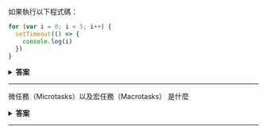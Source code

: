 如果執行以下程式碼：

```javascript
for (var i = 0; i < 5; i++) {
  setTimeout(() => {
    console.log(i)
  })
}
```

<details><summary><b>答案</b></summary>
<p>
  
**結果：**
```
5
5
5
5
5
```

**原因：**
1. 這是因為 `var` 的變數是**函式作用域**（function scope），而非**塊級作用域**（block scope）。
2. 當 `setTimeout` 排程執行時，`for` 迴圈早已完成執行，`i` 的值變成了 5（迴圈停止時的值）。
3. 當計時器執行時，`console.log(i)` 都會參考到同一個變數 `i`，此時 `i` 的值已經是 5。

---

### 解決方式：

如果希望每次 `setTimeout` 中的 `i` 保持其當前的值，可以改用以下方法：

1. **使用 `let`：**
   `let` 是塊級作用域，會為每次迭代建立新的作用域，因此每次的 `i` 值會正確地保存。
   ```javascript
   for (let i = 0; i < 5; i++) {
     setTimeout(() => {
       console.log(i);
     });
   }
   // 結果：0, 1, 2, 3, 4
   ```

2. **使用 IIFE（立即執行函式）：**
   為每次迭代建立一個新的作用域。
   ```javascript
   for (var i = 0; i < 5; i++) {
     (function(i) {
       setTimeout(() => {
         console.log(i);
       });
     })(i);
   }
   // 結果：0, 1, 2, 3, 4
   ```

3. **使用 `bind`：**
   綁定當前的 `i` 值作為參數。
   ```javascript
   for (var i = 0; i < 5; i++) {
     setTimeout(console.log.bind(null, i));
   }
   // 結果：0, 1, 2, 3, 4
   ```

</p>
</details>

---


微任務（Microtasks）以及宏任務（Macrotasks） 是什麼


<details><summary><b>答案</b></summary>
<p>

**微任務（Microtasks）**和**宏任務（Macrotasks）**是 JavaScript 中執行模型的一部分，用來處理非同步任務。理解這兩者可以幫助我們掌握 JavaScript 的事件循環（Event Loop）運作方式。

---

### **1. 微任務（Microtasks）**
微任務是一種執行優先級較高的任務。它會在當前的執行上下文（Execution Context）結束後立即執行，但必須等同步代碼執行完成。

#### **常見的微任務來源**
- `Promise.then`、`Promise.catch`、`Promise.finally`
- `MutationObserver`
- `queueMicrotask`

#### **微任務的特性**
- 當同步代碼執行完成後，微任務會在事件循環處理下一個宏任務之前被執行。
- 可以連續執行多個微任務（例如鏈式的 `Promise`）。

---

### **2. 宏任務（Macrotasks）**
宏任務的執行優先級低於微任務。它會被排入事件循環的下一次迭代中執行。

#### **常見的宏任務來源**
- `setTimeout`
- `setInterval`
- `setImmediate`（Node.js 環境）
- `I/O` 操作
- `requestAnimationFrame`

#### **宏任務的特性**
- 每次事件循環的開始，都會先處理一個宏任務。
- 微任務執行結束後，才會進入宏任務的執行。

---

### **執行順序：微任務 vs. 宏任務**
1. 先執行同步代碼（直接進入主線程執行）。
2. 執行所有微任務（Microtasks）。
3. 執行一個宏任務（Macrotasks）。
4. 重複上述過程。

---

### **具體運作流程**
假設有以下程式碼：

```javascript
console.log('同步代碼');

setTimeout(() => {
  console.log('宏任務');
}, 0);

Promise.resolve().then(() => {
  console.log('微任務');
});

console.log('結束');
```

執行步驟：
1. **執行同步代碼**：
   - 輸出：`同步代碼`
2. **將 `setTimeout` 加入宏任務佇列**。
3. **將 `Promise.then` 加入微任務佇列**。
4. **繼續執行同步代碼**：
   - 輸出：`結束`
5. **執行微任務**：
   - 輸出：`微任務`
6. **執行宏任務（`setTimeout` 的回呼）**：
   - 輸出：`宏任務`

最終輸出結果：
```
同步代碼
結束
微任務
宏任務
```

---

### **總結**
- **微任務（Microtasks）**：優先於宏任務執行，適合處理短時間、緊急的非同步操作。
- **宏任務（Macrotasks）**：次於微任務執行，用於較大的非同步任務（例如定時器或渲染相關的操作）。

微任務和宏任務的區別主要在於**執行順序**，這是理解 JavaScript 非同步行為的核心！
</p>
</details>

---

